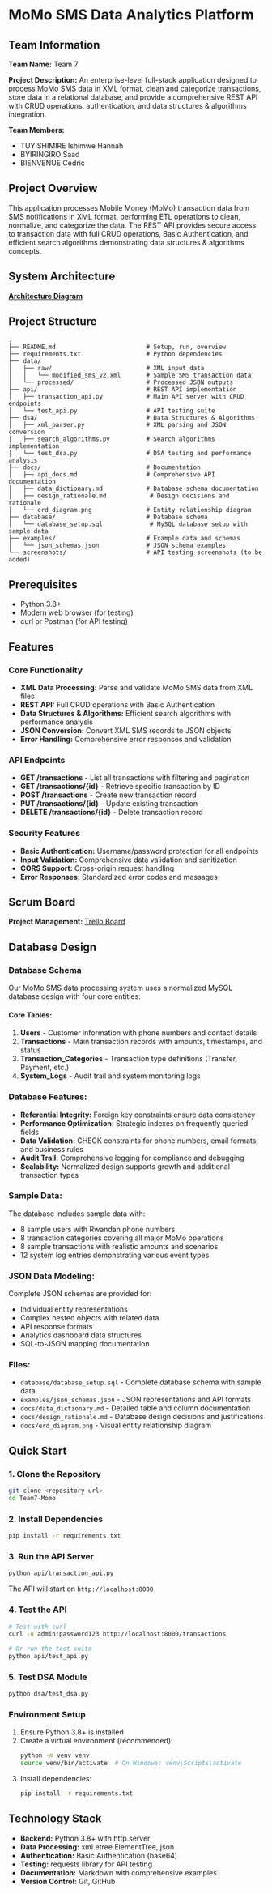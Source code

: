 # MoMo SMS Data Analytics Platform

## Team Information

**Team Name:** Team 7

**Project Description:**
An enterprise-level full-stack application designed to process MoMo SMS data in XML format, clean and categorize transactions, store data in a relational database, and provide a comprehensive REST API with CRUD operations, authentication, and data structures & algorithms integration.

**Team Members:**

- TUYISHIMIRE Ishimwe Hannah
- BYIRINGIRO Saad
- BIENVENUE Cedric

## Project Overview

This application processes Mobile Money (MoMo) transaction data from SMS notifications in XML format, performing ETL operations to clean, normalize, and categorize the data. The REST API provides secure access to transaction data with full CRUD operations, Basic Authentication, and efficient search algorithms demonstrating data structures & algorithms concepts.

## System Architecture

[**Architecture Diagram**](https://drive.google.com/file/d/1eU6X-h50mTTEokCH-wUGPPrrBe-h7zKN/view?usp=sharing)

## Project Structure

```
.
├── README.md                         # Setup, run, overview
├── requirements.txt                  # Python dependencies
├── data/
│   ├── raw/                          # XML input data
│   │   └── modified_sms_v2.xml       # Sample SMS transaction data
│   └── processed/                    # Processed JSON outputs
├── api/                              # REST API implementation
│   ├── transaction_api.py            # Main API server with CRUD endpoints
│   └── test_api.py                   # API testing suite
├── dsa/                              # Data Structures & Algorithms
│   ├── xml_parser.py                 # XML parsing and JSON conversion
│   ├── search_algorithms.py          # Search algorithms implementation
│   └── test_dsa.py                   # DSA testing and performance analysis
├── docs/                             # Documentation
│   ├── api_docs.md                   # Comprehensive API documentation
│   ├── data_dictionary.md            # Database schema documentation
│   ├── design_rationale.md            # Design decisions and rationale
│   └── erd_diagram.png               # Entity relationship diagram
├── database/                         # Database schema
│   └── database_setup.sql             # MySQL database setup with sample data
├── examples/                         # Example data and schemas
│   └── json_schemas.json             # JSON schema examples
└── screenshots/                      # API testing screenshots (to be added)
```

## Prerequisites

- Python 3.8+
- Modern web browser (for testing)
- curl or Postman (for API testing)

## Features

### Core Functionality

- **XML Data Processing:** Parse and validate MoMo SMS data from XML files
- **REST API:** Full CRUD operations with Basic Authentication
- **Data Structures & Algorithms:** Efficient search algorithms with performance analysis
- **JSON Conversion:** Convert XML SMS records to JSON objects
- **Error Handling:** Comprehensive error responses and validation

### API Endpoints

- **GET /transactions** - List all transactions with filtering and pagination
- **GET /transactions/{id}** - Retrieve specific transaction by ID
- **POST /transactions** - Create new transaction record
- **PUT /transactions/{id}** - Update existing transaction
- **DELETE /transactions/{id}** - Delete transaction record

### Security Features

- **Basic Authentication:** Username/password protection for all endpoints
- **Input Validation:** Comprehensive data validation and sanitization
- **CORS Support:** Cross-origin request handling
- **Error Responses:** Standardized error codes and messages

## Scrum Board

**Project Management:** [Trello Board](https://trello.com/invite/b/68be95de19b85650e16f8e5a/ATTI35a0f9a81f8e1e87b1503d0cf8cb26b7A96AEAA4/my-trello-board)

## Database Design

### Database Schema

Our MoMo SMS data processing system uses a normalized MySQL database design with four core entities:

#### Core Tables:

1. **Users** - Customer information with phone numbers and contact details
2. **Transactions** - Main transaction records with amounts, timestamps, and status
3. **Transaction_Categories** - Transaction type definitions (Transfer, Payment, etc.)
4. **System_Logs** - Audit trail and system monitoring logs

### Database Features:

- **Referential Integrity:** Foreign key constraints ensure data consistency
- **Performance Optimization:** Strategic indexes on frequently queried fields
- **Data Validation:** CHECK constraints for phone numbers, email formats, and business rules
- **Audit Trail:** Comprehensive logging for compliance and debugging
- **Scalability:** Normalized design supports growth and additional transaction types

### Sample Data:

The database includes sample data with:

- 8 sample users with Rwandan phone numbers
- 8 transaction categories covering all major MoMo operations
- 8 sample transactions with realistic amounts and scenarios
- 12 system log entries demonstrating various event types

### JSON Data Modeling:

Complete JSON schemas are provided for:

- Individual entity representations
- Complex nested objects with related data
- API response formats
- Analytics dashboard data structures
- SQL-to-JSON mapping documentation

### Files:

- `database/database_setup.sql` - Complete database schema with sample data
- `examples/json_schemas.json` - JSON representations and API formats
- `docs/data_dictionary.md` - Detailed table and column documentation
- `docs/design_rationale.md` - Database design decisions and justifications
- `docs/erd_diagram.png` - Visual entity relationship diagram

## Quick Start

### 1. Clone the Repository

```bash
git clone <repository-url>
cd Team7-Momo
```

### 2. Install Dependencies

```bash
pip install -r requirements.txt
```

### 3. Run the API Server

```bash
python api/transaction_api.py
```

The API will start on `http://localhost:8000`

### 4. Test the API

```bash
# Test with curl
curl -u admin:password123 http://localhost:8000/transactions

# Or run the test suite
python api/test_api.py
```

### 5. Test DSA Module

```bash
python dsa/test_dsa.py
```

### Environment Setup

1. Ensure Python 3.8+ is installed
2. Create a virtual environment (recommended):
   ```bash
   python -m venv venv
   source venv/bin/activate  # On Windows: venv\Scripts\activate
   ```
3. Install dependencies:
   ```bash
   pip install -r requirements.txt
   ```

## Technology Stack

- **Backend:** Python 3.8+ with http.server
- **Data Processing:** xml.etree.ElementTree, json
- **Authentication:** Basic Authentication (base64)
- **Testing:** requests library for API testing
- **Documentation:** Markdown with comprehensive examples
- **Version Control:** Git, GitHub
